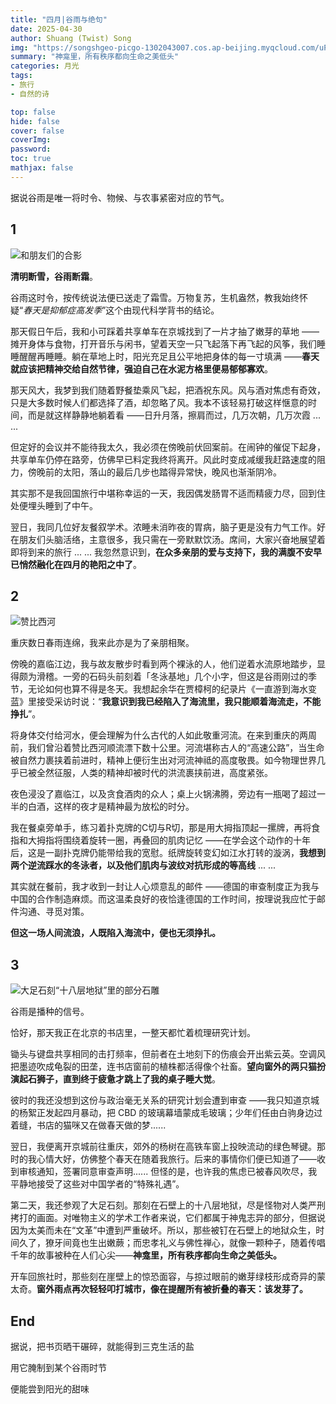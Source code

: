 ```yaml
---
title: "四月|谷雨与绝句"
date: 2025-04-30
author: Shuang (Twist) Song
img: "https://songshgeo-picgo-1302043007.cos.ap-beijing.myqcloud.com/uPic/FC05E443-B186-4EB8-B167-476245117E1F_1_105_c.jpeg"
summary: "神龛里，所有秩序都向生命之美低头"
categories: 月光
tags:
- 旅行
- 自然的诗

top: false
hide: false
cover: false
coverImg:
password:
toc: true
mathjax: false
---
```


据说谷雨是唯一将时令、物候、与农事紧密对应的节气。

## 1

![和朋友们的合影](https://songshgeo-picgo-1302043007.cos.ap-beijing.myqcloud.com/uPic/422E8CDF-F530-4B11-9131-1729193AC307_1_105_c.jpeg)

**清明断雪，谷雨断霜**。

谷雨这时令，按传统说法便已送走了霜雪。万物复苏，生机盎然，教我始终怀疑“*春天是抑郁症高发季*”这个由现代科学背书的结论。

那天假日午后，我和小可踩着共享单车在京城找到了一片才抽了嫩芽的草地 ——摊开身体与食物，打开音乐与闲书，望着天空一只飞起落下再飞起的风筝，我们睡睡醒醒再睡睡。躺在草地上时，阳光充足且公平地把身体的每一寸填满 ——**春天就应该把精神交给自然节律，强迫自己在水泥方格里便易郁郁寡欢**。

那天风大，我梦到我们随着野餐垫乘风飞起，把酒祝东风。风与酒对焦虑有奇效，只是大多数时候人们都选择了酒，却忽略了风。我本不该轻易打破这样惬意的时间，而是就这样静静地躺着看 ——日升月落，擦肩而过，几万次朝，几万次霞 ... ...

但定好的会议并不能待我太久，我必须在傍晚前伏回案前。在闹钟的催促下起身，共享单车仍停在路旁，仿佛早已料定我终将离开。风此时变成减缓我赶路速度的阻力，傍晚前的太阳，落山的最后几步也踏得异常快，晚风也渐渐阴冷。

其实那不是我回国旅行中堪称幸运的一天，我因偶发肠胃不适而精疲力尽，回到住处便埋头睡到了中午。

翌日，我同几位好友餐叙学术。浓睡未消昨夜的胃病，脑子更是没有力气工作。好在朋友们头脑活络，主意很多，我只需在一旁默默饮汤。席间，大家兴奋地展望着即将到来的旅行 ... ... 我忽然意识到，**在众多亲朋的爱与支持下，我的满腹不安早已悄然融化在四月的艳阳之中了**。

## 2

![赞比西河](https://songshgeo-picgo-1302043007.cos.ap-beijing.myqcloud.com/uPic/FC05E443-B186-4EB8-B167-476245117E1F_1_105_c.jpeg)

重庆数日春雨连绵，我来此亦是为了亲朋相聚。

傍晚的嘉临江边，我与故友散步时看到两个裸泳的人，他们逆着水流原地踏步，显得颇为滑稽。一旁的石码头前刻着「冬泳基地」几个小字，但这是谷雨刚过的季节，无论如何也算不得是冬天。我想起余华在贾樟柯的纪录片《一直游到海水变蓝》里接受采访时说：“**我意识到我已经陷入了海流里，我只能顺着海流走，不能挣扎**”。

将身体交付给河水，便会理解为什么古代的人如此敬重河流。在来到重庆的两周前，我们曾沿着赞比西河顺流漂下数十公里。河流堪称古人的“高速公路”，当生命被自然力裹挟着前进时，精神上便衍生出对河流神祗的高度敬畏。如今物理世界几乎已被全然征服，人类的精神却被时代的洪流裹挟前进，高度紧张。

夜色浸没了嘉临江，以及贪食酒肉的众人；桌上火锅沸腾，旁边有一瓶喝了超过一半的白酒，这样的夜才是精神最为放松的时分。

我在餐桌旁单手，练习着扑克牌的C切与R切，那是用大拇指顶起一摞牌，再将食指和大拇指将围绕着旋转一圈，再叠回的肌肉记忆 ——在学会这个动作的十年后，这是一副扑克牌仍能带给我的宽慰。纸牌旋转变幻如江水打转的漩涡，**我想到两个逆流踩水的冬泳者，以及他们肌肉与波纹对抗形成的等高线** ... ...

其实就在餐前，我才收到一封让人心烦意乱的邮件 ——德国的审查制度正为我与中国的合作制造麻烦。而这温柔良好的夜恰逢德国的工作时间，按理说我应忙于邮件沟通、寻觅对策。

**但这一场人间流浪，人既陷入海流中，便也无须挣扎。**

## 3

![大足石刻“十八层地狱”里的部分石雕](https://songshgeo-picgo-1302043007.cos.ap-beijing.myqcloud.com/uPic/FAE12C16-94F0-4EEF-A31F-F8584B7011FE_1_105_c.jpeg)

谷雨是播种的信号。

恰好，那天我正在北京的书店里，一整天都忙着梳理研究计划。

锄头与键盘共享相同的击打频率，但前者在土地刻下的伤痕会开出紫云英。空调风把墨迹吹成龟裂的田垄，连书店窗前的植株都活得像个社畜。**望向窗外的两只猫扮演起石狮子，直到终于疲惫才跳上了我的桌子睡大觉**。

彼时的我还没想到这份与政治毫无关系的研究计划会遭到审查 ——我只知道京城的杨絮正发起四月暴动，把 CBD 的玻璃幕墙蒙成毛玻璃；少年们任由白驹身边过着缝，书店的猫咪又在做春天做的梦......

翌日，我便离开京城前往重庆，郊外的杨树在高铁车窗上投映流动的绿色琴键。那时的我心情大好，仿佛整个春天在随着我旅行。后来的事情你们便已知道了——收到审核通知，签署同意审查声明...... 但怪的是，也许我的焦虑已被春风吹尽，我平静地接受了这些对中国学者的“特殊礼遇”。

第二天，我还参观了大足石刻。那刻在石壁上的十八层地狱，尽是怪物对人类严刑拷打的画面。对唯物主义的学术工作者来说，它们都属于神鬼志异的部分，但据说因为太美而未在“文革”中遭到严重破坏。所以，那些被钉在石壁上的地狱众生，时间久了，獠牙间竟也生出嫩蕨；而忠孝礼义与佛性禅心，就像一颗种子，随着传唱千年的故事被种在人们心尖——**神龛里，所有秩序都向生命之美低头。**

开车回旅社时，那些刻在崖壁上的惊恐面容，与掠过眼前的嫩芽绿枝形成奇异的蒙太奇。**窗外雨点再次轻轻叩打城市，像在提醒所有被折叠的春天：该发芽了。**

## End

据说，把书页晒干碾碎，就能得到三克生活的盐

用它腌制到某个谷雨时节

便能尝到阳光的甜味
